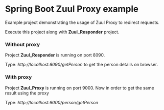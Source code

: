 # Spring Boot Zuul Proxy example

Example project demonstrating the usage of Zuul Proxy to redirect requests. 

Execute this project along with **Zuul_Responder** project.

### Without proxy
Project **Zuul_Responder** is running on port 8090. 

Type: *http://localhost:8090/getPerson* to get the person details on browser.

### With proxy
Project **Zuul_Proxy** is running on port 9000.
Now in order to get the same result using the proxy 

Type: *http://localhost:9000/person/getPerson*
